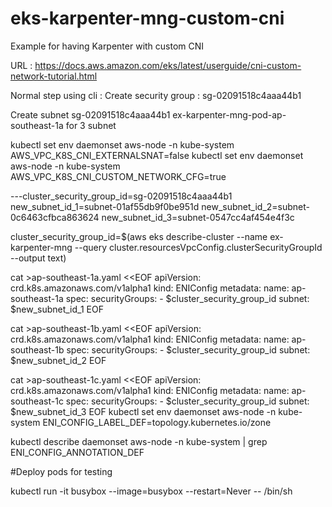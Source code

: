 # eks-karpenter-mng-custom-cni
Example for having Karpenter with custom CNI

URL : https://docs.aws.amazon.com/eks/latest/userguide/cni-custom-network-tutorial.html

Normal step using cli :
Create security group : sg-02091518c4aaa44b1


Create subnet sg-02091518c4aaa44b1 ex-karpenter-mng-pod-ap-southeast-1a for 3 subnet


kubectl set env daemonset aws-node -n kube-system AWS_VPC_K8S_CNI_EXTERNALSNAT=false
kubectl set env daemonset aws-node -n kube-system AWS_VPC_K8S_CNI_CUSTOM_NETWORK_CFG=true


---cluster_security_group_id=sg-02091518c4aaa44b1
new_subnet_id_1=subnet-01af55db9f0be951d
new_subnet_id_2=subnet-0c6463cfbca863624
new_subnet_id_3=subnet-0547cc4af454e4f3c

cluster_security_group_id=$(aws eks describe-cluster --name ex-karpenter-mng --query cluster.resourcesVpcConfig.clusterSecurityGroupId --output text)


cat >ap-southeast-1a.yaml <<EOF
apiVersion: crd.k8s.amazonaws.com/v1alpha1
kind: ENIConfig
metadata:
  name: ap-southeast-1a
spec:
  securityGroups:
    - $cluster_security_group_id
  subnet: $new_subnet_id_1
EOF

cat >ap-southeast-1b.yaml <<EOF
apiVersion: crd.k8s.amazonaws.com/v1alpha1
kind: ENIConfig
metadata:
  name: ap-southeast-1b
spec:
  securityGroups:
    - $cluster_security_group_id
  subnet: $new_subnet_id_2
EOF

cat >ap-southeast-1c.yaml <<EOF
apiVersion: crd.k8s.amazonaws.com/v1alpha1
kind: ENIConfig
metadata:
  name: ap-southeast-1c
spec:
  securityGroups:
    - $cluster_security_group_id
  subnet: $new_subnet_id_3
EOF
kubectl set env daemonset aws-node -n kube-system ENI_CONFIG_LABEL_DEF=topology.kubernetes.io/zone

kubectl describe daemonset aws-node -n kube-system | grep ENI_CONFIG_ANNOTATION_DEF


#Deploy pods for testing

kubectl run -it busybox --image=busybox --restart=Never -- /bin/sh
